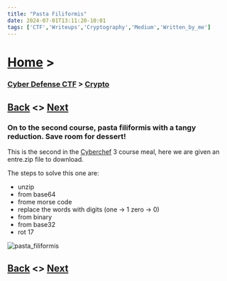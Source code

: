 ```yaml
---
title: "Pasta Filiformis"
date: 2024-07-01T13:11:20-10:01
tags: ['CTF','Writeups','Cryptography','Medium','Written_by_me']
---
```



# [Home](https://jjolley91.github.io/blog/) >

###  [Cyber Defense CTF](https://jjolley91.github.io/blog/level_effect_cyber_defense_ctf_2024/) >  [Crypto](https://jjolley91.github.io/blog/level_effect_cyber_defense_ctf_2024/Crypto/)

## [Back](https://jjolley91.github.io/blog/level_effect_cyber_defense_ctf_2024/Crypto/word_salad)  <> [Next](https://jjolley91.github.io/blog/level_effect_cyber_defense_ctf_2024/Crypto/cipher_pudding)

### On to the second course, pasta filiformis with a tangy reduction. Save room for dessert!

This is the second in the [Cyberchef](https://cyberchef.org/) 3 course meal, here we are given an entre.zip file to download.

The steps to solve this one are:

* unzip 
* from base64 
* frome morse code 
* replace the words with digits (one -> 1 zero -> 0) 
* from binary 
* from base32 
* rot 17 

![pasta_filiformis](https://github.com/jjolley91/blog/tree/main/static/le_ctf_24/pasta_filiformis.png?raw=true)


## [Back](https://jjolley91.github.io/blog/level_effect_cyber_defense_ctf_2024/Crypto/word_salad)  <> [Next](https://jjolley91.github.io/blog/level_effect_cyber_defense_ctf_2024/Crypto/cipher_pudding)